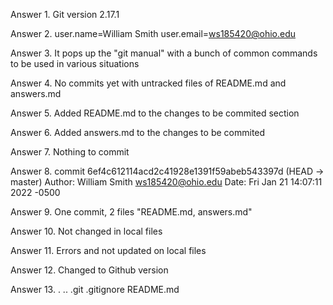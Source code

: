 Answer 1. Git version 2.17.1

Answer 2. 
user.name=William Smith
user.email=ws185420@ohio.edu

Answer 3. It pops up the "git manual" with a bunch of common commands to be used in various situations

Answer 4. No commits yet with untracked files of README.md and answers.md

Answer 5. Added README.md to the changes to be commited section

Answer 6. Added answers.md to the changes to be commited

Answer 7. Nothing to commit

Answer 8. 
commit 6ef4c612114acd2c41928e1391f59abeb543397d (HEAD -> master)
Author: William Smith <ws185420@ohio.edu>
Date:   Fri Jan 21 14:07:11 2022 -0500

Answer 9. One commit, 2 files "README.md, answers.md" 

Answer 10. Not changed in local files

Answer 11. Errors and not updated on local files

Answer 12. Changed to Github version

Answer 13. .  ..  .git  .gitignore  README.md






